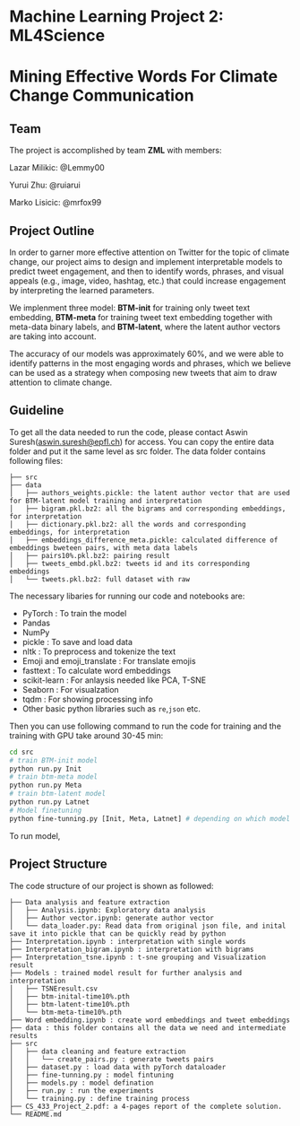 # Machine Learning Project 2: ML4Science
# Mining Effective Words For Climate Change Communication


## Team
The project is accomplished by team **ZML** with members:

Lazar Milikic: @Lemmy00

Yurui Zhu: @ruiarui

Marko Lisicic: @mrfox99

## Project Outline

  In order to garner more effective attention on Twitter for the topic of climate change, our project aims to design and implement interpretable models to predict tweet engagement, and then to identify words, phrases, and visual appeals (e.g., image, video, hashtag, etc.) that could increase engagement by interpreting the learned parameters. 
  
We implenment three model: **BTM-init** for training only tweet text embedding, **BTM-meta** for training tweet text embedding together with meta-data binary labels, and **BTM-latent**, where the latent author vectors are taking into account.
  
 The accuracy of our models was approximately 60\%, and we were able to identify patterns in the most engaging words and phrases, which we believe can be used as a strategy when composing new tweets that aim to draw attention to climate change.


## Guideline

To get all the data needed to run the code, please contact Aswin Suresh(aswin.suresh@epfl.ch) for access. You can copy the entire data folder and put it the same level as src folder. The data folder contains following files:

```
├── src
├── data
│   ├── authors_weights.pickle: the latent author vector that are used for BTM-latent model training and interpretation
│   ├── bigram.pkl.bz2: all the bigrams and corresponding embeddings, for interpretation
│   ├── dictionary.pkl.bz2: all the words and corresponding embeddings, for interpretation
│   ├── embeddings_difference_meta.pickle: calculated difference of embeddings bweteen pairs, with meta data labels
│   ├── pairs10%.pkl.bz2: pairing result
│   ├── tweets_embd.pkl.bz2: tweets id and its corresponding embeddings
│   └── tweets.pkl.bz2: full dataset with raw 

```


The necessary libaries for running our code and notebooks are:

 - PyTorch : To train the model
 - Pandas 
 - NumPy
 - pickle : To save and load data 
 - nltk : To preprocess and tokenize the text
 - Emoji and emoji_translate : For translate emojis
 - fasttext : To calculate word embeddings
 - scikit-learn : For anlaysis needed like PCA, T-SNE
 - Seaborn : For visualzation
 - tqdm : For showing processing info
 - Other basic python libraries such as `re`,`json` etc.
 

 


Then you can use following command to run the code for training and the training with GPU take around 30-45 min:
```bash
cd src
# train BTM-init model 
python run.py Init 
# train btm-meta model
python run.py Meta
# train btm-latent model
python run.py Latnet 
# Model finetuning 
python fine-tunning.py [Init, Meta, Latnet] # depending on which model
```

To run model, 


## Project Structure

The code structure of our project is shown as followed:

```
├── Data analysis and feature extraction
│   ├── Analysis.ipynb: Exploratory data analysis
│   ├── Author vector.ipynb: generate author vector
│   └── data_loader.py: Read data from original json file, and inital save it into pickle that can be quickly read by python
├── Interpretation.ipynb : interpretation with single words
├── Interpretation_bigram.ipynb : interpretation with bigrams
├── Interpretation_tsne.ipynb : t-sne grouping and Visualization result
├── Models : trained model result for further analysis and interpretation
│   ├── TSNEresult.csv
│   ├── btm-inital-time10%.pth
│   ├── btm-latent-time10%.pth
│   └── btm-meta-time10%.pth
├── Word embedding.ipynb : create word embeddings and tweet embeddings 
├── data : this folder contains all the data we need and intermediate results
├── src
│   ├── data cleaning and feature extraction
│   │   └── create_pairs.py : generate tweets pairs 
│   ├── dataset.py : load data with pyTorch dataloader
│   ├── fine-tunning.py : model fintuning
│   ├── models.py : model defination
│   ├── run.py : run the experiments
│   └── training.py : define training process
├── CS_433_Project_2.pdf: a 4-pages report of the complete solution.
└── README.md
```




